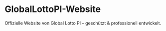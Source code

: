 # GlobalLottoPI-Website
Offizielle Website von Global Lotto PI – geschützt &amp; professionell entwickelt.
